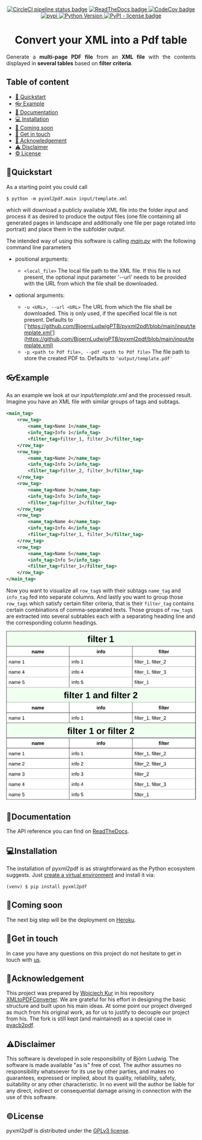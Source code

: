<p align="center">
  <!-- CircleCI Tests -->
  <a href="https://circleci.com/gh/BjoernLudwigPTB/pyxml2pdf"><img alt="CircleCI pipeline status badge" src="https://circleci.com/gh/BjoernLudwigPTB/pyxml2pdf.svg?style=shield"></a>
  <!-- ReadTheDocs Documentation -->
  <a href="https://pyxml2pdf.readthedocs.io/en/latest/">
    <img src="https://readthedocs.org/projects/pyxml2pdf/badge/?version=latest" alt="ReadTheDocs badge">
  </a>
  <!-- CodeCov(erage) -->
  <a href="https://codecov.io/gh/BjoernLudwigPTB/pyxml2pdf">
    <img src="https://codecov.io/gh/BjoernLudwigPTB/pyxml2pdf/branch/main/graph/badge.svg" alt="CodeCov badge"/>
  </a>
  <!-- PyPI Version -->
  <a href="https://pypi.org/project/pyxml2pdf">
    <img src="https://img.shields.io/pypi/v/pyxml2pdf.svg?label=release&color=blue&style=flat-square" alt="pypi">
  </a>
  <!-- PyPI Python Version -->
  <a href="https://pypi.org/project/pyxml2pdf">
    <img src="https://img.shields.io/pypi/pyversions/pyxml2pdf" alt="Python Version">
  </a>
  <!-- PyPI License -->
  <a href="https://www.gnu.org/licenses/lgpl-3.0.en.html">
    <img alt="PyPI - license badge" src="https://img.shields.io/pypi/l/pyxml2pdf?color=bright">
  </a>
</p>

<h1 align="center">Convert your XML into a Pdf table</h1>

<p align="justify">
Generate a <b>multi-page PDF file</b> from an <b>XML file</b> with the contents
displayed in <b>several tables</b> based on <b>filter criteria</b>.
</p>

## Table of content

- [💫 Quickstart](#quickstart)
- [👓 Example](#example)
- [📖 Documentation](#documentation)
- [💻 Installation](#installation)
- [💨 Coming soon](#coming-soon)
- [👋 Get in touch](#get-in-touch)
- [💎 Acknowledgement](#acknowledgement)
- [⚠ Disclaimer](#disclaimer)
- [️© License](#license)

## 💫Quickstart 

As a starting point you could call

```shell
$ python -m pyxml2pdf.main input/template.xml
```

which will download a publicly available XML file into the folder *input* and process
it as desired to produce the output files (one file containing all generated pages in 
landscape and additionally one file per page rotated into portrait) and place them in 
the subfolder *output*.

The intended way of using this software is calling
[_main.py_](pyxml2pdf/main.py) with the following command line parameters

- positional arguments:
  - `<local_file>` The local file path to the XML file. If this file is not present,
    the optional input parameter '--url' needs to be provided with the URL from which
    the file shall be downloaded.

- optional arguments:
  - `-u <URL>, --url <URL>`
    The URL from which the file shall be downloaded. This is only used, if the specified
    local file is not present. Defaults to ['https://github.com/BjoernLudwigPTB/pyxml2pdf/blob/main/input/template.xml'](https://github.com/BjoernLudwigPTB/pyxml2pdf/blob/main/input/template.xml)
  - `-p <path to Pdf file>, --pdf <path to Pdf file>`
    The file path to store the created PDF to. Defaults to `'output/template.pdf'`

## 👓Example

As an example we look at our _input/template.xml_ and the processed result. Imagine you
have an XML file with similar groups of tags and subtags.

```xml
<main_tag>
    <row_tag>
        <name_tag>Name 1</name_tag>
        <info_tag>Info 1</info_tag>
        <filter_tag>filter_1, filter_2</filter_tag>
    </row_tag>
    <row_tag>
        <name_tag>Name 2</name_tag>
        <info_tag>Info 2</info_tag>
        <filter_tag>filter_2, filter_3</filter_tag>
    </row_tag>
    <row_tag>
        <name_tag>Name 3</name_tag>
        <info_tag>Info 3</info_tag>
        <filter_tag>filter_2</filter_tag>
    </row_tag>
    <row_tag>
        <name_tag>Name 4</name_tag>
        <info_tag>Info 4</info_tag>
        <filter_tag>filter_1, filter_3</filter_tag>
    </row_tag>
    <row_tag>
        <name_tag>Name 5</name_tag>
        <info_tag>Info 5</info_tag>
        <filter_tag>filter_1</filter_tag>
    </row_tag>
</main_tag>
```

Now you want to visualize all `row_tag`s with their subtags `name_tag` and `info_tag`
fed into separate columns. And lastly you want to group those `row_tags` which 
satisfy certain filter criteria, that is their `filter_tag` contains certain
combinations of comma-separated texts. Those groups of `row_tag`s are extracted into
several subtables each with a separating heading line and the corresponding column
headings.

![page one of the processed template.xml](output/template_page_01_rotated.png)

## 📖Documentation

The API reference you can find on [ReadTheDocs](https://pyxml2pdf.readthedocs.io/).

## 💻Installation

The installation of pyxml2pdf is as straightforward as the Python 
ecosystem suggests. Just [create a virtual environment](https://docs.python.org/3/library/venv.html)
and install it via: 

```shell
(venv) $ pip install pyxml2pdf
```

## 💨Coming soon
 
The next big step will be the deployment on [Heroku](https://www.heroku.com).

## 👋Get in touch
 
In case you have any questions on this project do not hesitate to get in touch with
[us](https://github.com/BjoernLudwigPTB/pyxml2pdf/graphs/contributors).

## 💎Acknowledgement

This project was prepared by [Wojciech Kur](https://github.com/kuras120) in his
repository [XMLtoPDFConverter](https://github.com/kuras120/XMLToPDFConverter). We are
grateful for his effort in designing the basic structure and built upon his main ideas.
At some point our project diverged as much from his original work, as for us to justify
to decouple our project from his. The fork is still kept (and maintained) as a special 
case in [pyacb2pdf](https://github.com/BjoernLudwigPTB/pyacb2pdf).

## ⚠Disclaimer

This software is developed in sole responsibility of Björn Ludwig. The software is made
available "as is" free of cost. The author assumes no responsibility whatsoever for its
use by other parties, and makes no guarantees, expressed or implied, about its quality, 
reliability, safety, suitability or any other characteristic. In no event will the 
author be liable for any direct, indirect or consequential damage arising in connection
with the use of this software.
## ©License

pyxml2pdf is distributed under the [GPLv3 license](https://github.com/BjoernLudwigPTB/pyxml2pdf/blob/main/LICENSE).
